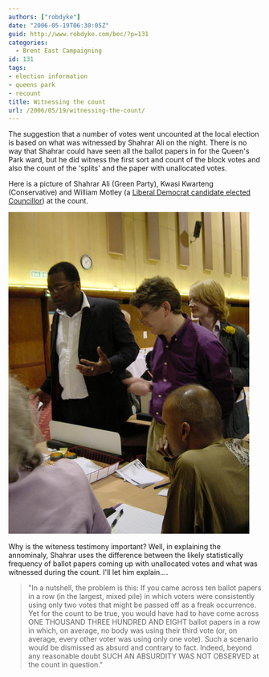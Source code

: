 ```yaml
---
authors: ["robdyke"]
date: "2006-05-19T06:30:05Z"
guid: http://www.robdyke.com/bec/?p=131
categories:
  - Brent East Campaigning
id: 131
tags:
- election information
- queens park
- recount
title: Witnessing the count
url: /2006/05/19/witnessing-the-count/
---
```

The suggestion that a number of votes went uncounted at the local election is based on what was witnessed by Shahrar Ali on the night. There is no way that Shahrar could have seen all the ballot papers in for the Queen's Park ward, but he did witness the first sort and count of the block votes and also the count of the 'splits' and the paper with unallocated votes.

Here is a picture of Shahrar Ali (Green Party), Kwasi Kwarteng (Conservative) and William Motley (a [Liberal Democrat candidate elected Councillor](http://www.brent.gov.uk/elections.nsf/249521561f6cd81b80257145005078d8/dd56a62b0a19bf4a8025714200577e48!OpenDocument)) at the count.

[<img alt="Candidates watch queen's park ward votes being counted" id="image130" src="/pubfiles/2006/05/Local%20Elections%202006%20-%2015.jpg" />](/pubfiles/2006/05/Local%20Elections%202006%20-%2015.jpg "Candidates watch queen's park ward votes being counted")

Why is the witeness testimony important? Well, in explaining the annominaly, Shahrar uses the difference between the likely statistically frequency of ballot papers coming up with unallocated votes and what was witnessed during the count. I'll let him explain....

> "In a nutshell, the problem is this: If you came across ten ballot papers in a row (in the largest, mixed pile) in which voters were consistently using only two votes that might be passed off as a freak occurrence. Yet for the count to be true, you would have had to have come across ONE THOUSAND THREE HUNDRED AND EIGHT ballot papers in a row in which, on average, no body was using their third vote (or, on average, every other voter was using only one vote). Such a scenario would be dismissed as absurd and contrary to fact. Indeed, beyond any reasonable doubt SUCH AN ABSURDITY WAS NOT OBSERVED at the count in question."